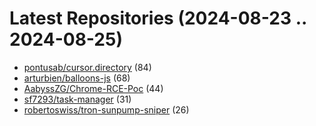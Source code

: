 # Latest Repositories (2024-08-23 .. 2024-08-25)

- [pontusab/cursor.directory](https://github.com/pontusab/cursor.directory) (84)
- [arturbien/balloons-js](https://github.com/arturbien/balloons-js) (68)
- [AabyssZG/Chrome-RCE-Poc](https://github.com/AabyssZG/Chrome-RCE-Poc) (44)
- [sf7293/task-manager](https://github.com/sf7293/task-manager) (31)
- [robertoswiss/tron-sunpump-sniper](https://github.com/robertoswiss/tron-sunpump-sniper) (26)
